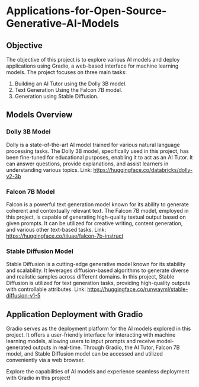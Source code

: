 # Applications-for-Open-Source-Generative-AI-Models

## Objective
The objective of this project is to explore various AI models and deploy applications using Gradio, a web-based interface for machine learning models. The project focuses on three main tasks:

1. Building an AI Tutor using the Dolly 3B model.
2. Text Generation Using the Falcon 7B model.
3. Generation using Stable Diffusion.

## Models Overview
### Dolly 3B Model
Dolly is a state-of-the-art AI model trained for various natural language processing tasks. The Dolly 3B model, specifically used in this project, has been fine-tuned for educational purposes, enabling it to act as an AI Tutor. It can answer questions, provide explanations, and assist learners in understanding various topics.
Link: https://huggingface.co/databricks/dolly-v2-3b

### Falcon 7B Model
Falcon is a powerful text generation model known for its ability to generate coherent and contextually relevant text. The Falcon 7B model, employed in this project, is capable of generating high-quality textual output based on given prompts. It can be utilized for creative writing, content generation, and various other text-based tasks.
Link: https://huggingface.co/tiiuae/falcon-7b-instruct

### Stable Diffusion Model
Stable Diffusion is a cutting-edge generative model known for its stability and scalability. It leverages diffusion-based algorithms to generate diverse and realistic samples across different domains. In this project, Stable Diffusion is utilized for text generation tasks, providing high-quality outputs with controllable attributes.
Link: https://huggingface.co/runwayml/stable-diffusion-v1-5


## Application Deployment with Gradio
Gradio serves as the deployment platform for the AI models explored in this project. It offers a user-friendly interface for interacting with machine learning models, allowing users to input prompts and receive model-generated outputs in real-time. Through Gradio, the AI Tutor, Falcon 7B model, and Stable Diffusion model can be accessed and utilized conveniently via a web browser.

Explore the capabilities of AI models and experience seamless deployment with Gradio in this project!
